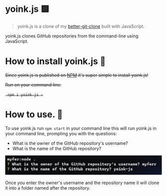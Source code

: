 # yoink.js 🟨

> yoink.js is a clone of my [better-git-clone](https://github.com/myferr/better-git-clone/) built with JavaScript.

yoink.js clones GitHub repositories from the command-line using JavaScript.


# How to install yoink.js 👋

~~Since yoink.js is published on [NPM](https://npmjs.com) it's super simple to install yoink.js!~~

~~Run on your command line:~~

~~```
npm i yoink-js
~```~~

# How to use. 🚀

To use yoink.js run `npm start` in your command line
this will run yoink.js in your command line, prompting you with the questions:

* What is the owner of the GitHub repository's username?
* What is the name of the GitHub repository?

<img src="images/Pasted image 20240209223907.png">

Once you enter the owner's username and the repository name it will clone it into a folder named after the repository.
